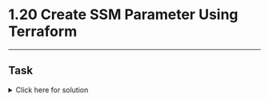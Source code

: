 # 1.20 Create SSM Parameter Using Terraform
---
## Task

<details>
  <summary>Click here for solution</summary>

  ## Solution
  
</details>

